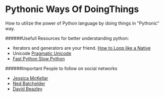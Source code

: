 Pythonic Ways Of DoingThings
============================

How to utilize the power of Python language by doing things in "Pythonic" way.

######Usefull Resources for better understanding python:

* Iterators and generators are your friend. [How to Loop like a Native](http://nedbatchelder.com/text/iter.html)
* Unicode [Pragmatic Unicode](http://nedbatchelder.com/text/unipain.html)
* [Fast Python Slow Python](https://www.youtube.com/watch?v=7eeEf_rAJds)


######Important People to follow on social networks

* [Jessica McKellar](http://web.mit.edu/jesstess/)
* [Ned Batchelder](http://nedbatchelder.com/)
* [David Beazley](http://www.dabeaz.com/blog.html)